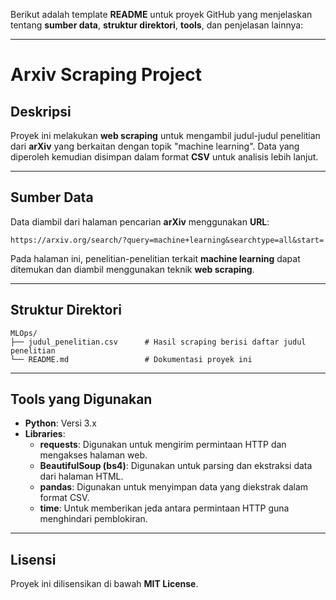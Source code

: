 Berikut adalah template **README** untuk proyek GitHub yang menjelaskan tentang **sumber data**, **struktur direktori**, **tools**, dan penjelasan lainnya:

---

# Arxiv Scraping Project

## Deskripsi
Proyek ini melakukan **web scraping** untuk mengambil judul-judul penelitian dari **arXiv** yang berkaitan dengan topik "machine learning". Data yang diperoleh kemudian disimpan dalam format **CSV** untuk analisis lebih lanjut.

---

## Sumber Data
Data diambil dari halaman pencarian **arXiv** menggunakan **URL**:
```
https://arxiv.org/search/?query=machine+learning&searchtype=all&start=
```
Pada halaman ini, penelitian-penelitian terkait **machine learning** dapat ditemukan dan diambil menggunakan teknik **web scraping**.

---

## Struktur Direktori

```
MLOps/
├── judul_penelitian.csv      # Hasil scraping berisi daftar judul penelitian
└── README.md                 # Dokumentasi proyek ini
```

---

## Tools yang Digunakan

- **Python**: Versi 3.x
- **Libraries**:
  - **requests**: Digunakan untuk mengirim permintaan HTTP dan mengakses halaman web.
  - **BeautifulSoup (bs4)**: Digunakan untuk parsing dan ekstraksi data dari halaman HTML.
  - **pandas**: Digunakan untuk menyimpan data yang diekstrak dalam format CSV.
  - **time**: Untuk memberikan jeda antara permintaan HTTP guna menghindari pemblokiran.

---

## Lisensi
Proyek ini dilisensikan di bawah **MIT License**.
